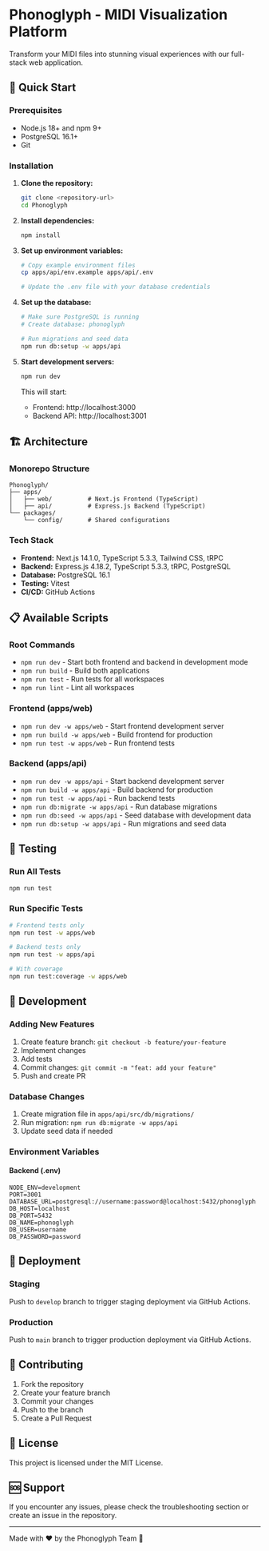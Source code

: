 # Phonoglyph - MIDI Visualization Platform

Transform your MIDI files into stunning visual experiences with our full-stack web application.

## 🚀 Quick Start

### Prerequisites

- Node.js 18+ and npm 9+
- PostgreSQL 16.1+
- Git

### Installation

1. **Clone the repository:**
   ```bash
   git clone <repository-url>
   cd Phonoglyph
   ```

2. **Install dependencies:**
   ```bash
   npm install
   ```

3. **Set up environment variables:**
   ```bash
   # Copy example environment files
   cp apps/api/env.example apps/api/.env
   
   # Update the .env file with your database credentials
   ```

4. **Set up the database:**
   ```bash
   # Make sure PostgreSQL is running
   # Create database: phonoglyph
   
   # Run migrations and seed data
   npm run db:setup -w apps/api
   ```

5. **Start development servers:**
   ```bash
   npm run dev
   ```

   This will start:
   - Frontend: http://localhost:3000
   - Backend API: http://localhost:3001

## 🏗️ Architecture

### Monorepo Structure

```
Phonoglyph/
├── apps/
│   ├── web/          # Next.js Frontend (TypeScript)
│   ├── api/          # Express.js Backend (TypeScript)
└── packages/
    └── config/       # Shared configurations
```

### Tech Stack

- **Frontend:** Next.js 14.1.0, TypeScript 5.3.3, Tailwind CSS, tRPC
- **Backend:** Express.js 4.18.2, TypeScript 5.3.3, tRPC, PostgreSQL
- **Database:** PostgreSQL 16.1
- **Testing:** Vitest
- **CI/CD:** GitHub Actions

## 📋 Available Scripts

### Root Commands
- `npm run dev` - Start both frontend and backend in development mode
- `npm run build` - Build both applications
- `npm run test` - Run tests for all workspaces
- `npm run lint` - Lint all workspaces

### Frontend (apps/web)
- `npm run dev -w apps/web` - Start frontend development server
- `npm run build -w apps/web` - Build frontend for production
- `npm run test -w apps/web` - Run frontend tests

### Backend (apps/api)
- `npm run dev -w apps/api` - Start backend development server
- `npm run build -w apps/api` - Build backend for production
- `npm run test -w apps/api` - Run backend tests
- `npm run db:migrate -w apps/api` - Run database migrations
- `npm run db:seed -w apps/api` - Seed database with development data
- `npm run db:setup -w apps/api` - Run migrations and seed data

## 🧪 Testing

### Run All Tests
```bash
npm run test
```

### Run Specific Tests
```bash
# Frontend tests only
npm run test -w apps/web

# Backend tests only
npm run test -w apps/api

# With coverage
npm run test:coverage -w apps/web
```

## 🔧 Development

### Adding New Features

1. Create feature branch: `git checkout -b feature/your-feature`
2. Implement changes
3. Add tests
4. Commit changes: `git commit -m "feat: add your feature"`
5. Push and create PR

### Database Changes

1. Create migration file in `apps/api/src/db/migrations/`
2. Run migration: `npm run db:migrate -w apps/api`
3. Update seed data if needed

### Environment Variables

#### Backend (.env)
```
NODE_ENV=development
PORT=3001
DATABASE_URL=postgresql://username:password@localhost:5432/phonoglyph
DB_HOST=localhost
DB_PORT=5432
DB_NAME=phonoglyph
DB_USER=username
DB_PASSWORD=password
```

## 🚢 Deployment

### Staging
Push to `develop` branch to trigger staging deployment via GitHub Actions.

### Production
Push to `main` branch to trigger production deployment via GitHub Actions.

## 🤝 Contributing

1. Fork the repository
2. Create your feature branch
3. Commit your changes
4. Push to the branch
5. Create a Pull Request

## 📄 License

This project is licensed under the MIT License.

## 🆘 Support

If you encounter any issues, please check the troubleshooting section or create an issue in the repository.

---

Made with ❤️ by the Phonoglyph Team 🎵 